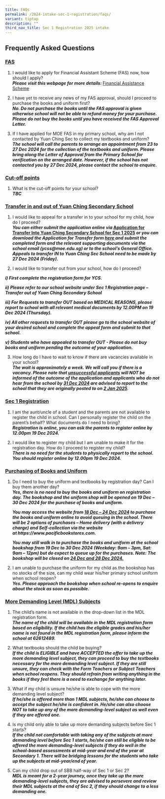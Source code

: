 ```yaml
---
title: FAQs
permalink: /2024-intake-sec-1-registration/faqs/
variant: tiptap
description: ""
third_nav_title: Sec 1 Registration 2025 intake
---
```

<h2>Frequently Asked Questions</h2>
<h3><u>FAS</u><br></h3>
<ol>
<li>
<p>I would like to apply for Financial Assistant Scheme (FAS) now, how should
I apply?
<br><strong><em>Please visit this webpage for more details: </em></strong>
<a href="https://www.yuanchingsec.moe.edu.sg/others/financial-assistance-scheme-fas/" rel="noopener noreferrer nofollow" target="_blank">Financial Assistance Scheme</a>
</p>
</li>
<li>
<p>I have yet to receive any news of my FAS approval, should I proceed to
purchase the books and uniform first?
<br><strong><em>No. Do not purchase the books until the FAS approval is given otherwise school will not be able to refund money for your purchase. Please do not buy the books until you have received the FAS Approval Letter.</em></strong>
</p>
</li>
<li>
<p>If I have applied for MOE FAS in my primary school, why am I not contacted
by Yuan Ching Sec to collect my textbooks and uniform?
<br><strong><em>The school will call the parents to arrange an appointment from 23 to 27 Dec 2024 for the collection of the textbooks and uniform. Please bring along the Letter of Approval from the Primary School for verification on the arranged date. However, if the school has not contacted you by 27 Dec 2024, please contact the school to enquire.</em></strong>
</p>
</li>
</ol>
<h3><u>Cut-off points</u><br></h3>
<ol data-tight="true" class="tight">
<li>
<p>What is the cut-off points for your school?
<br><strong><em>TBC</em></strong>
</p>
</li>
</ol>
<h3><u>Transfer in and out of Yuan Ching Secondary School</u></h3>
<ol data-tight="true" class="tight">
<li>
<p>I would like to appeal for a transfer in to your school for my child,
how do I proceed?
<br><strong><em>You can either submit the application online via </em><a href="https://go.gov.sg/ycs-s1transfer2025" rel="noopener nofollow" target="_blank">Application for Transfer Into Yuan Ching Secondary School for Sec 1 2025</a><em> or you can download the Application for Transfer form&nbsp;<a href="https://go.gov.sg/ycs-s1transfer2025-hardcopy" rel="noopener noreferrer nofollow" target="_blank">here</a><u> </u>and submit the completed form and the relevant supporting documents via the school email (<a rel="noopener noreferrer nofollow" target="_blank">ycss@moe.edu.sg</a>) or to the school’s General Office. Appeals to transfer IN to Yuan Ching Sec School need to be made by 27 Dec 2024 (Friday).</em></strong>
</p>
</li>
<li>
<p>I would like to transfer out from your school, how do I proceed?</p>
</li>
</ol>
<p><strong><em>i) First complete the registration form for YCS.</em></strong>
</p>
<p><strong><em>ii) Please refer to our school website under Sec 1 Registration page – Transfer out of Yuan Ching Secondary School</em></strong>
</p>
<p><strong><em>iii) For Requests to transfer OUT based on MEDICAL REASONS, please report to school with all relevant medical documents by 12.00PM on 19 Dec 2024 (Thursday).</em></strong>
</p>
<p><strong><em>iv) All other requests to transfer OUT please go to the school website of your desired school and complete the appeal form and submit to that school.</em></strong>
</p>
<p><strong><em>v) Students who have appealed to transfer OUT - Please do not buy books and uniform pending the outcome of your application.</em></strong>
</p>
<ol start="3" data-tight="true" class="tight">
<li>
<p>How long do I have to wait to know if there are vacancies available in
your school?
<br><strong><em>The wait is approximately a week. We will call you if there is a vacancy. Please note that <u>unsuccessful applicants</u> will NOT be informed of the outcome of the application and applicants who do not hear from the school by <u>31 Dec 2024</u> are advised to report to the school that they are originally posted to on <u>2 Jan 2025</u>.</em></strong>
</p>
</li>
</ol>
<h3><u>Sec 1 Registration</u><br></h3>
<ol>
<li>
<p>I am the aunt/uncle of a student and the parents are not available to
register the child in school. Can I personally register the child on the
parent’s behalf? What documents do I need to bring?
<br><strong><em>Registration is online, you can ask the parents to register online by 12.00pm 19 Dec 2024.</em></strong>
</p>
</li>
<li>
<p>I would like to register my child but I am unable to make it for the registration
day. How do I proceed to register my child?
<br><strong><em>There is no need for the students to physically report to the school. You should register online by 12.00pm 19 Dec 2024.</em></strong>
</p>
</li>
</ol>
<h3><u>Purchasing of Books and Uniform</u><br></h3>
<ol>
<li>
<p>Do I need to buy the uniform and textbooks by registration day? Can I
buy them another day?
<br><strong><em>Yes, there is no need to buy the books and uniform on registration day. The bookshop and the uniform shop will be opened on 19 Dec – 30 Dec 2024 for the purchase of books and uniform.</em></strong>
</p>
<p><strong><em>You may access the website from <u>18 Dec – 24 Dec 2024</u> to purchase the books and uniform online to avoid queuing in the school. There will be 2 options of purchases – Home delivery (with a delivery charge) and Self-collection via the website at&nbsp;<a rel="noopener noreferrer nofollow" target="_blank">https://www.pacificbookstores.com</a>.</em></strong>
</p>
<p><strong><em>You may still walk in to purchase the books and uniform at the school bookshop from 19 Dec to 30 Dec 2024 (Weekday: 9am – 3pm, Sat: 9am – 12pm) but do expect to queue up for the purchases. Note: The bookshop will be closed on <u>24 Dec and 28 Dec 2024.</u></em></strong>
</p>
</li>
<li>
<p>I am unable to purchase the uniform for my child as the bookshop has no
stocks of the size, can my child wear his/her primary school uniform when
school reopen?
<br><strong><em>Yes. Please approach the bookshop when school re-opens to enquire about the stock as soon as possible.</em></strong>
</p>
</li>
</ol>
<h3><u>More Demanding Level (MDL) Subjects</u><br></h3>
<ol>
<li>
<p>The child’s name is not available in the drop-down list in the MDL registration
form.
<br><strong><em>The name of the child will be available in the MDL registration form based on eligibility. If the child has the eligible grades and his/her name is not found in the MDL registration form, please inform the school at 62612489.</em></strong>
</p>
</li>
<li>
<p>What textbooks should the child be buying?
<br><strong><em>If the child is ELIGIBLE and have ACCEPTED the offer to take up the more demanding level subject, they can proceed to buy the textbooks necessary for the more demanding level subject. If they are still unsure, they can check with the Form Teachers or Subject Teachers when school reopens. They should refrain from writing anything in the books if they feel there is a need to exchange for anything later.</em></strong>
</p>
</li>
<li>
<p>What if my child is unsure he/she is able to cope with the more demanding
level subject?
<br><strong><em>If he/she is offered more than 1 MDL subjects, he/she can choose to accept the subject he/she is confident in. He/she can also choose NOT to take up any of the more demanding-level subject as well even if they are offered one.</em></strong>
</p>
</li>
<li>
<p>Is my child only able to take up more demanding subjects before Sec 1
starts?
<br><strong><em>If the child not comfortable with taking any of the subjects at more demanding level before Sec 1 starts, he/she can still be eligible to be offered the more demanding-level subjects if they do well in the school-based assessments at mid-year and end of the year at Secondary 1. There will be bridging lessons for the students who take up the subjects at mid-year/end of year.</em></strong>
</p>
</li>
<li>
<p>Can my child drop out of SBB half-way of Sec 1 or Sec 2?
<br><strong><em>MDL is meant for a 2-year journey, once they take up the more demanding-level subjects, they are advised to persevere and review their MDL subjects at the end of Sec 2, if they should change to a less demanding one.</em></strong>
</p>
</li>
</ol>
<p></p>